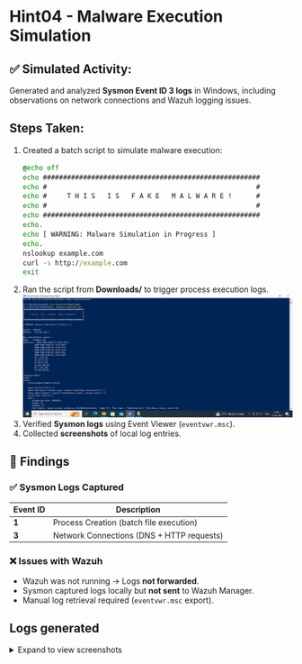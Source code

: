 # Hint04 - Malware Execution Simulation

## ✅ Simulated Activity:
Generated and analyzed **Sysmon Event ID 3 logs** in Windows, including observations on network connections and Wazuh logging issues.

##  Steps Taken:
1. Created a batch script to simulate malware execution:
    ```bat
   @echo off
   echo ######################################################
   echo #                                                    #
   echo #     T H I S   I S   F A K E   M A L W A R E !      #
   echo #                                                    #
   echo ######################################################
   echo.
   echo [ WARNING: Malware Simulation in Progress ]
   echo.
   nslookup example.com
   curl -s http://example.com
   exit
    ```
2. Ran the script from **Downloads/** to trigger process execution logs.
![malware execution simulated](https://github.com/alj-v/cyber-intern-phase-1/blob/main/screenshots/hint04_malware_execution_simulation.png)
3. Verified **Sysmon logs** using Event Viewer (`eventvwr.msc`).
4. Collected **screenshots** of local log entries.

## 📝 Findings
### ✅ **Sysmon Logs Captured**
| **Event ID** | **Description** |
|-------------|----------------|
| **1** | Process Creation (batch file execution) |
| **3** | Network Connections (DNS + HTTP requests) |

### ❌ **Issues with Wazuh**
- Wazuh was not running → Logs **not forwarded**.
- Sysmon captured logs locally but **not sent** to Wazuh Manager.
- Manual log retrieval required (`eventvwr.msc` export).

## Logs generated
<details>
  <summary>Expand to view screenshots</summary>
  
  Screenshot of Sysmon logs generated of EventID: 3
  ![Sysmon Logs](https://github.com/alj-v/cyber-intern-phase-1/blob/main/screenshots/hint04_malware_executon_simulation_sysmon_logs.png)
  Screenshot of Security logs generated of EventID: 4688
  ![Wazuh Manager Status](https://github.com/alj-v/cyber-intern-phase-1/blob/main/screenshots/hint04_malware_execution_simulation_security_logs.png)
